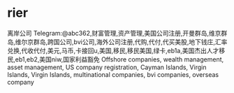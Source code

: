 # rier
离岸公司 Telegram:@abc362,财富管理,资产管理,美国公司注册,开曼群岛,维京群岛,维尔京群岛,跨国公司,bvi公司,海外公司注册,代购,代付,代买美股,地下钱庄,汇率兑换,代收代付,美元,马币,卡接回u,美国,移民,移民美国,绿卡,eb1a,美国杰出人才移民,eb1,eb2,美国niw,国家利益豁免 Offshore companies, wealth management, asset management, US company registration, Cayman Islands, Virgin Islands, Virgin Islands, multinational companies, bvi companies, overseas company
